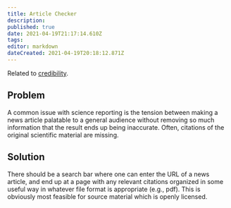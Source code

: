 ```yaml
---
title: Article Checker
description: 
published: true
date: 2021-04-19T21:17:14.610Z
tags: 
editor: markdown
dateCreated: 2021-04-19T20:18:12.871Z
---
```


Related to [credibility](../goals/credibility).

## Problem

A common issue with science reporting is the tension between making a news
article palatable to a general audience without removing so much information
that the result ends up being inaccurate.  Often, citations of the original
scientific material are missing.

## Solution

There should be a search bar where one can enter the URL of a news article, and
end up at a page with any relevant citations organized in some useful way in whatever
file format is appropriate (e.g., pdf).  This is obviously most feasible for source
material which is openly licensed.
